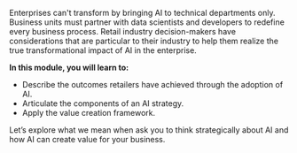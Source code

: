 Enterprises can't transform by bringing AI to technical departments only. Business units must partner with data scientists and developers to redefine every business process. Retail industry decision-makers have considerations that are particular to their industry to help them realize the true transformational impact of AI in the enterprise.

**In this module, you will learn to:**

* Describe the outcomes retailers have achieved through the adoption of AI.
* Articulate the components of an AI strategy.
* Apply the value creation framework.

Let’s explore what we mean when ask you to think strategically about AI and how AI can create value for your business.